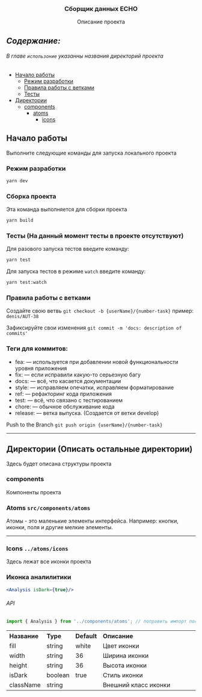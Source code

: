 <!-- PROJECT LOGO -->
<br />
<p align="center">

[comment]: <> (<a href="/">)
[comment]: <> (<img src="images/logo.png" alt="Logo" width="80" height="80">)
[comment]: <> (</a>)
</p>
<h3 align="center">Сборщик данных ECHO</h3>
<p align="center">
  Описание проекта
</p>

## **_Содержание:_**

###### _В главе `использоние` указанны названия директорий проекта_

- [Начало работы](#gettingStarted)
    - [Режим разработки](#developmentMode)
    - [Правила работы с ветками](#rulesforworkingwithbranches)
    - [Тесты](#tests)
- [Директории](#directories)
    - [components](#components)
        - [atoms](#atoms)
            - [icons](#components-atoms-icons)

## Начало работы <a name="gettingStarted"></a>

Выполните следующие команды для запуска локального проекта

### Режим разработки <a name="developmentMode"></a>

```sh
yarn dev
```

### Сборка проекта <a name="buildingTheProgect"></a>

Эта команда выполняется для сборки проекта

```sh
yarn build
```

### Тесты (На данный момент тесты в проекте отсутствуют) <a name="tests"></a>

Для разового запуска тестов введите команду:

```sh
yarn test
```

Для запуска тестов в режиме `watch` введите команду:

```sh
yarn test:watch
```

### Правила работы с ветками <a name="rulesforworkingwithbranches"></a>

Создайте свою ветвь `git checkout -b {userName}/{number-task}` пример: `denis/AUT-38`

Зафиксируйте свои изменения `git commit -m 'docs: description of commits'`

### Теги для коммитов:

- fea: — используется при добавлении новой функциональности уровня приложения
- fix: — если исправили какую-то серьезную багу
- docs: — всё, что касается документации
- style: — исправляем опечатки, исправляем форматирование
- ref: — рефакторинг кода приложения
- test: — всё, что связано с тестированием
- chore: — обычное обслуживание кода
- release: — ветка выпуска. (Создается от ветки develop)

Push to the Branch `git push origin {userName}/{number-task}`

<hr>

<!-- Директории -->

## Директории (Описать остальные директории) <a name="directories"></a>

Здесь будет описана структуры проекта

### components <a name="components"></a>

Компоненты проекта

### Atoms `src/components/atoms` <a name="components-atoms"></a>

Атомы - это маленькие элементы интерфейса. Например: кнопки, иконки, поля и другие мелкие
элементы.

<hr>

### Icons `../atoms/icons` <a name="components-atoms-icons"></a>

Здесь лежат все иконки проекта

### Иконка аналилитики

```jsx
<Analysis isDark={true}/>
```

###### API

```jsx
import { Analysis } from '../components/atoms'; // поправить импорт после настройки Babel
```

<table>
    <tr style="text-align: left;">
        <th>Название</th>
        <th>Type</th>
        <th>Default</th>
        <th style="width: 100%;">Описание</th>
    </tr>
    <tr>
        <td>fill</td>
        <td>string</td>
        <td>white</td>
        <td>Цвет иконки</td>
    </tr>
    <tr>
        <td>width</td>
        <td>string</td>
        <td>36</td>
        <td>Ширина иконки</td>
    </tr>
    <tr>
        <td>height</td>
        <td>string</td>
        <td>36</td>
        <td>Высота иконки</td>
    </tr>
    <tr>
        <td>isDark</td>
        <td>boolean</td>
        <td>true</td>
        <td>Стиль иконки</td>
    </tr>
    <tr>
        <td>className</td>
        <td>string</td>
        <td></td>
        <td>Внешний класс иконки</td>
    </tr>
</table>

